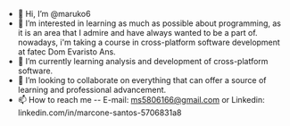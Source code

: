 - 👋 Hi, I’m @maruko6
- 👀 I’m interested in learning as much as possible about programming, as it is an area that I admire and have always wanted to be a part of.
nowadays, i'm taking a course in cross-platform software development at fatec Dom Evaristo Ans.
- 🌱 I’m currently learning analysis and development of cross-platform software.
- 💞️ I’m looking to collaborate on everything that can offer a source of learning and professional advancement.
- 📫 How to reach me -- E-mail: ms5806166@gmail.com or Linkedin: linkedin.com/in/marcone-santos-5706831a8

<!---
maruko6/maruko6 is a ✨ special ✨ repository because its `README.md` (this file) appears on your GitHub profile.
You can click the Preview link to take a look at your changes.
--->
